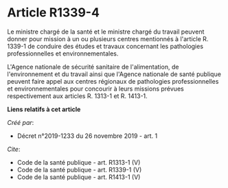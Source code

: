 # Article R1339-4

Le ministre chargé de la santé et le ministre chargé du travail peuvent donner pour mission à un ou plusieurs centres
mentionnés à l'article R. 1339-1 de conduire des études et travaux concernant les pathologies professionnelles et
environnementales. 

L'Agence nationale de sécurité sanitaire de l'alimentation, de l'environnement et du travail ainsi que l'Agence nationale de
santé publique peuvent faire appel aux centres régionaux de pathologies professionnelles et environnementales pour concourir
à leurs missions prévues respectivement aux articles R. 1313-1 et R. 1413-1.

**Liens relatifs à cet article**

_Créé par_:

  - Décret n°2019-1233 du 26 novembre 2019 - art. 1

_Cite_:

  - Code de la santé publique - art. R1313-1 (V)
  - Code de la santé publique - art. R1339-1 (V)
  - Code de la santé publique - art. R1413-1 (V)
